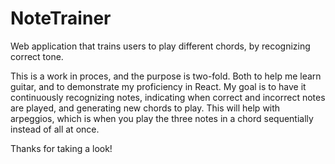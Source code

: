 # NoteTrainer
Web application that trains users to play different chords, by recognizing correct tone.

This is a work in proces, and the purpose is two-fold. Both to help me learn guitar, and to demonstrate my proficiency in React. My goal is to have it continuously recognizing notes, indicating when correct and incorrect notes are played, and generating new chords to play. This will help with arpeggios, which is when you play the three notes in a chord sequentially instead of all at once.

Thanks for taking a look!


